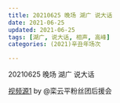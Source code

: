 ```yaml
---
title: 20210625 晚场 湖广 说大话
date: 2021-06-25
updated: 2021-06-25
tags: [湖广, 说大话, 相声, 高峰] 
categories: (2021)辛丑年场次 

---
```


20210625 晚场 湖广 说大话

[视频源1](https://m.weibo.cn/detail/4652106416658734 ) by @栾云平粉丝团后援会

